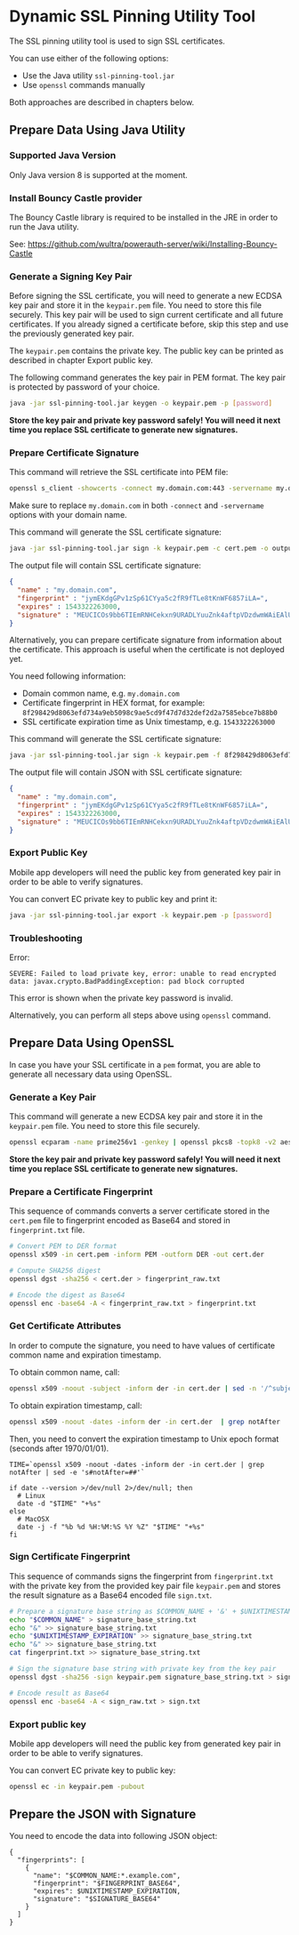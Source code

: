 # Dynamic SSL Pinning Utility Tool

The SSL pinning utility tool is used to sign SSL certificates.

You can use either of the following options:
- Use the Java utility `ssl-pinning-tool.jar`
- Use `openssl` commands manually

Both approaches are described in chapters below.

## Prepare Data Using Java Utility

### Supported Java Version

Only Java version 8 is supported at the moment.

### Install Bouncy Castle provider

The Bouncy Castle library is required to be installed in the JRE in order to run the Java utility.

See:
https://github.com/wultra/powerauth-server/wiki/Installing-Bouncy-Castle

### Generate a Signing Key Pair

Before signing the SSL certificate, you will need to generate a new ECDSA key pair and store it in the `keypair.pem` file. You need to store this file securely. This key pair will be used to sign current certificate and all future certificates. If you already signed a certificate before, skip this step and use the previously generated key pair.

The `keypair.pem` contains the private key. The public key can be printed as described in chapter Export public key. 

The following command generates the key pair in PEM format. The key pair is protected by password of your choice. 

```sh
java -jar ssl-pinning-tool.jar keygen -o keypair.pem -p [password]
```

**Store the key pair and private key password safely! You will need it next time you replace SSL certificate to generate new signatures.**

### Prepare Certificate Signature

This command will retrieve the SSL certificate into PEM file:

```sh
openssl s_client -showcerts -connect my.domain.com:443 -servername my.domain.com < /dev/null | openssl x509 -outform PEM > cert.pem
```

Make sure to replace `my.domain.com` in both `-connect` and `-servername` options with your domain name.

This command will generate the SSL certificate signature:

```sh
java -jar ssl-pinning-tool.jar sign -k keypair.pem -c cert.pem -o output.json -p [password]
```

The output file will contain SSL certificate signature:
```json
{
  "name" : "my.domain.com",
  "fingerprint" : "jymEKdgGPv1zSp61CYya5c2fR9fTLe8tKnWF6857iLA=",
  "expires" : 1543322263000,
  "signature" : "MEUCICOs9bb6TIEmRNHCekxn9URADLYuuZnk4aftpVDzdwmWAiEAlU2r9VDEnAWryxvbAsSJfIlCQjKfumdFbZeUKda166w="
}
``` 

Alternatively, you can prepare certificate signature from information about the certificate. This approach is useful when the certificate is not deployed yet.

You need following information:
* Domain common name, e.g. `my.domain.com`
* Certificate fingerprint in HEX format, for example: `8f298429d8063efd734a9eb5098c9ae5cd9f47d7d32def2d2a7585ebce7b88b0`
* SSL certificate expiration time as Unix timestamp, e.g. `1543322263000`

This command will generate the SSL certificate signature:

```sh
java -jar ssl-pinning-tool.jar sign -k keypair.pem -f 8f298429d8063efd734a9eb5098c9ae5cd9f47d7d32def2d2a7585ebce7b88b0 -t 1543322263000 -n my.domain.com -o output.json -p [password]
```

The output file will contain JSON with SSL certificate signature:
```json
{
  "name" : "my.domain.com",
  "fingerprint" : "jymEKdgGPv1zSp61CYya5c2fR9fTLe8tKnWF6857iLA=",
  "expires" : 1543322263000,
  "signature" : "MEUCICOs9bb6TIEmRNHCekxn9URADLYuuZnk4aftpVDzdwmWAiEAlU2r9VDEnAWryxvbAsSJfIlCQjKfumdFbZeUKda166w="
}
``` 

### Export Public Key

Mobile app developers will need the public key from generated key pair in order to be able to verify signatures.

You can convert EC private key to public key and print it:

```sh
java -jar ssl-pinning-tool.jar export -k keypair.pem -p [password]
```

### Troubleshooting

Error: 
```
SEVERE: Failed to load private key, error: unable to read encrypted data: javax.crypto.BadPaddingException: pad block corrupted
```

This error is shown when the private key password is invalid.

Alternatively, you can perform all steps above using `openssl` command.

## Prepare Data Using OpenSSL

In case you have your SSL certificate in a `pem` format, you are able to generate all necessary data using OpenSSL.

### Generate a Key Pair

This command will generate a new ECDSA key pair and store it in the `keypair.pem` file. You need to store this file securely.

```sh
openssl ecparam -name prime256v1 -genkey | openssl pkcs8 -topk8 -v2 aes-128-cbc > keypair.pem
```

**Store the key pair and private key password safely! You will need it next time you replace SSL certificate to generate new signatures.**

### Prepare a Certificate Fingerprint

This sequence of commands converts a server certificate stored in the `cert.pem` file to fingerprint encoded as Base64 and stored in `fingerprint.txt` file.

```sh
# Convert PEM to DER format
openssl x509 -in cert.pem -inform PEM -outform DER -out cert.der

# Compute SHA256 digest
openssl dgst -sha256 < cert.der > fingerprint_raw.txt

# Encode the digest as Base64
openssl enc -base64 -A < fingerprint_raw.txt > fingerprint.txt
```

### Get Certificate Attributes

In order to compute the signature, you need to have values of certificate common name and expiration timestamp.

To obtain common name, call:

```sh
openssl x509 -noout -subject -inform der -in cert.der | sed -n '/^subject/s/^.*CN=//p'
```

To obtain expiration timestamp, call:

```sh
openssl x509 -noout -dates -inform der -in cert.der  | grep notAfter
```

Then, you need to convert the expiration timestamp to Unix epoch format (seconds after 1970/01/01).

```
TIME=`openssl x509 -noout -dates -inform der -in cert.der | grep notAfter | sed -e 's#notAfter=##'`

if date --version >/dev/null 2>/dev/null; then
  # Linux
  date -d "$TIME" "+%s"
else
  # MacOSX
  date -j -f "%b %d %H:%M:%S %Y %Z" "$TIME" "+%s"  
fi
```

### Sign Certificate Fingerprint

This sequence of commands signs the fingerprint from `fingerprint.txt` with the private key from the provided key pair file `keypair.pem` and stores the result signature as a Base64 encoded file `sign.txt`.

```sh
# Prepare a signature base string as $COMMON_NAME + '&' + $UNIXTIMESTAMP_EXPIRATION + '&' + $FINGERPRINT
echo "$COMMON_NAME" > signature_base_string.txt
echo "&" >> signature_base_string.txt
echo "$UNIXTIMESTAMP_EXPIRATION" >> signature_base_string.txt
echo "&" >> signature_base_string.txt
cat fingerprint.txt >> signature_base_string.txt

# Sign the signature base string with private key from the key pair
openssl dgst -sha256 -sign keypair.pem signature_base_string.txt > sign_raw.txt

# Encode result as Base64
openssl enc -base64 -A < sign_raw.txt > sign.txt
```

### Export public key

Mobile app developers will need the public key from generated key pair in order to be able to verify signatures.

You can convert EC private key to public key:

```sh
openssl ec -in keypair.pem -pubout
```

## Prepare the JSON with Signature

You need to encode the data into following JSON object:

```
{
  "fingerprints": [
    {
      "name": "$COMMON_NAME:*.example.com",
      "fingerprint": "$FINGERPRINT_BASE64",
      "expires": $UNIXTIMESTAMP_EXPIRATION,
      "signature": "$SIGNATURE_BASE64"
    }
  ]
}
```
